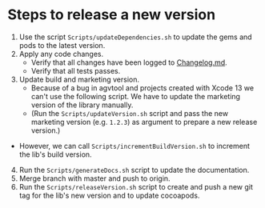 # Steps to release a new version

1. Use the script `Scripts/updateDependencies.sh` to update the gems and pods to the latest version.
2. Apply any code changes.
	- Verify that all changes have been logged to [Changelog.md](Changelog.md).
	- Verify that all tests passes.
3. Update build and marketing version.
	- Because of a bug in agvtool and projects created with Xcode 13 we can't use the following script. We have to update the marketing version of the library manually. 
	 - (Run the `Scripts/updateVersion.sh` script and pass the new marketing version (e.g. `1.2.3`) as argument to prepare a new release version.)
  - However, we can call `Scripts/incrementBuildVersion.sh` to increment the lib's build version.
4. Run the `Scripts/generateDocs.sh` script to update the documentation.
5. Merge branch with master and push to origin.
6. Run the `Scripts/releaseVersion.sh` script to create and push a new git tag for the lib's new version and to update cocoapods.
